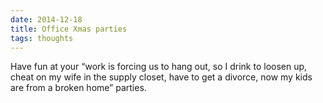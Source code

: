 ```yaml
---
date: 2014-12-18
title: Office Xmas parties
tags: thoughts
---
```


Have fun at your “work is forcing us to hang out, so I drink to loosen up, cheat on my wife in the supply closet, have to get a divorce, now my kids are from a broken home” parties.